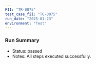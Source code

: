 ```yaml
---
FII: "TR-0075"
test_case_fii: "TC-0075"
run_date: "2025-01-23"
environment: "Test"
---
```


### Run Summary
- Status: passed
- Notes: All steps executed successfully.